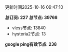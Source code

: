 更新时间2025-10-16 09:47:10

**总订阅: 227**
**总节点: 39766**
- vless节点: 13840
- hysteria2节点: 13

**google ping有效节点: 238**
